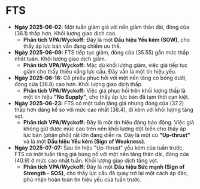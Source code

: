 # FTS

- **Ngày 2025-06-02:** Một tuần giảm giá với nến giảm thân dài, đóng cửa (36.1) thấp hơn. Khối lượng giao dịch cao.
    - **Phân tích VPA/Wyckoff:** Đây là một **Dấu hiệu Yếu kém (SOW)**, cho thấy áp lực bán vẫn đang chiếm ưu thế.
- **Ngày 2025-06-09:** FTS tiếp tục giảm, đóng cửa (35.55) gần mức thấp nhất tuần. Khối lượng giao dịch giảm.
    - **Phân tích VPA/Wyckoff:** Mặc dù khối lượng giảm, việc giá tiếp tục giảm cho thấy thiếu vắng lực cầu. Đây vẫn là một tín hiệu yếu.
- **Ngày 2025-06-16:** Cổ phiếu phục hồi với một nến tăng có bóng dưới, đóng cửa (36.8) cao hơn. Khối lượng giao dịch thấp.
    - **Phân tích VPA/Wyckoff:** Việc giá phục hồi trên khối lượng thấp là một tín hiệu **"No Supply"**, cho thấy áp lực bán đã tạm thời cạn kiệt.
- **Ngày 2025-06-23:** FTS có một tuần tăng giá nhưng đóng cửa (37.2) thấp hơn đáng kể so với mức cao nhất (38.4), đi kèm với khối lượng tăng vọt.
    - **Phân tích VPA/Wyckoff:** Đây là một tín hiệu đáng báo động. Việc giá không giữ được mức cao trên nền khối lượng đột biến cho thấy áp lực bán (phân phối) rất lớn đang diễn ra. Đây là một cú **"Up-thrust"** và là một **Dấu hiệu Yếu kém (Sign of Weakness)**.
- **Ngày 2025-07-07:** Sau tín hiệu "Up-thrust" yếu kém của tuần trước, FTS có một tuần tăng giá bùng nổ với một nến tăng thân dài, đóng cửa (40.9) ở mức cao nhất tuần. Khối lượng giao dịch tăng vọt.
    - **Phân tích VPA/Wyckoff:** Đây là một **Dấu hiệu Sức mạnh (Sign of Strength - SOS)**, cho thấy lực cầu đã quay trở lại một cách áp đảo, phủ nhận hoàn toàn tín hiệu yếu của tuần trước.


